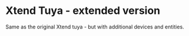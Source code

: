 # Xtend Tuya - extended version 

Same as the original Xtend tuya - but with additional devices and entities. 

